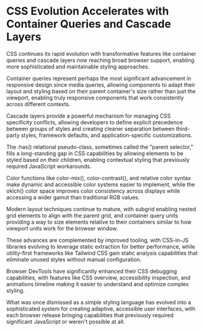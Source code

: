 # CSS Evolution Accelerates with Container Queries and Cascade Layers

CSS continues its rapid evolution with transformative features like container queries and cascade layers now reaching broad browser support, enabling more sophisticated and maintainable styling approaches.

Container queries represent perhaps the most significant advancement in responsive design since media queries, allowing components to adapt their layout and styling based on their parent container's size rather than just the viewport, enabling truly responsive components that work consistently across different contexts.

Cascade layers provide a powerful mechanism for managing CSS specificity conflicts, allowing developers to define explicit precedence between groups of styles and creating cleaner separation between third-party styles, framework defaults, and application-specific customizations.

The :has() relational pseudo-class, sometimes called the "parent selector," fills a long-standing gap in CSS capabilities by allowing elements to be styled based on their children, enabling contextual styling that previously required JavaScript workarounds.

Color functions like color-mix(), color-contrast(), and relative color syntax make dynamic and accessible color systems easier to implement, while the oklch() color space improves color consistency across displays while accessing a wider gamut than traditional RGB values.

Modern layout techniques continue to mature, with subgrid enabling nested grid elements to align with the parent grid, and container query units providing a way to size elements relative to their containers similar to how viewport units work for the browser window.

These advances are complemented by improved tooling, with CSS-in-JS libraries evolving to leverage static extraction for better performance, while utility-first frameworks like Tailwind CSS gain static analysis capabilities that eliminate unused styles without manual configuration.

Browser DevTools have significantly enhanced their CSS debugging capabilities, with features like CSS overview, accessibility inspection, and animations timeline making it easier to understand and optimize complex styling.

What was once dismissed as a simple styling language has evolved into a sophisticated system for creating adaptive, accessible user interfaces, with each browser release bringing capabilities that previously required significant JavaScript or weren't possible at all.